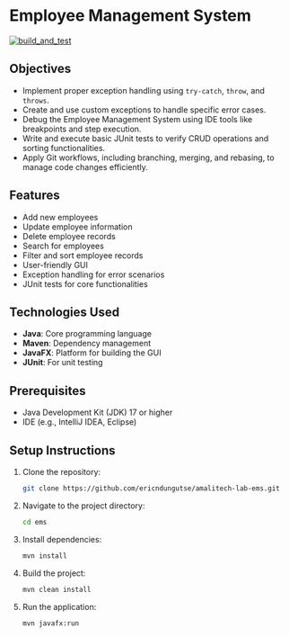 # Employee Management System

[![build_and_test](https://github.com/ericndungutse/amalitech-lab-emps-enhancement/actions/workflows/ci.yml/badge.svg)](https://github.com/ericndungutse/amalitech-lab-emps-enhancement/actions/workflows/ci.yml)

## **Objectives**

- Implement proper exception handling using `try-catch`, `throw`, and `throws`.
- Create and use custom exceptions to handle specific error cases.
- Debug the Employee Management System using IDE tools like breakpoints and step execution.
- Write and execute basic JUnit tests to verify CRUD operations and sorting functionalities.
- Apply Git workflows, including branching, merging, and rebasing, to manage code changes efficiently.

## **Features**

- Add new employees
- Update employee information
- Delete employee records
- Search for employees
- Filter and sort employee records
- User-friendly GUI
- Exception handling for error scenarios
- JUnit tests for core functionalities

## **Technologies Used**

- **Java**: Core programming language
- **Maven**: Dependency management
- **JavaFX**: Platform for building the GUI
- **JUnit**: For unit testing

## **Prerequisites**

- Java Development Kit (JDK) 17 or higher
- IDE (e.g., IntelliJ IDEA, Eclipse)

## **Setup Instructions**

1. Clone the repository:
   ```bash
   git clone https://github.com/ericndungutse/amalitech-lab-ems.git
   ```
2. Navigate to the project directory:
   ```bash
   cd ems
   ```
3. Install dependencies:
   ```bash
   mvn install
   ```
4. Build the project:
   ```bash
   mvn clean install
   ```
5. Run the application:
   ```bash
   mvn javafx:run
   ```
